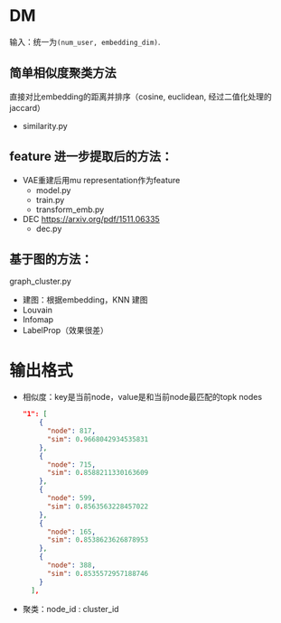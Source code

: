 # DM

输入：统一为`(num_user, embedding_dim)`.

## 简单相似度聚类方法

直接对比embedding的距离并排序（cosine, euclidean, 经过二值化处理的 jaccard）
- similarity.py

## feature 进一步提取后的方法：

- VAE重建后用mu representation作为feature
  - model.py
  - train.py
  - transform_emb.py
- DEC https://arxiv.org/pdf/1511.06335
  - dec.py

## 基于图的方法：

graph_cluster.py

- 建图：根据embedding，KNN 建图
- Louvain
- Infomap
- LabelProp（效果很差）


# 输出格式
- 相似度：key是当前node，value是和当前node最匹配的topk nodes
  ```json
  "1": [
      {
        "node": 817,
        "sim": 0.9668042934535831
      },
      {
        "node": 715,
        "sim": 0.8588211330163609
      },
      {
        "node": 599,
        "sim": 0.8563563228457022
      },
      {
        "node": 165,
        "sim": 0.8538623626878953
      },
      {
        "node": 388,
        "sim": 0.8535572957188746
      }
    ],
  ```
- 聚类：node_id : cluster_id